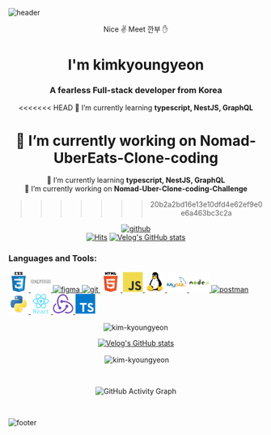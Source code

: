 ![header](https://capsule-render.vercel.app/api?type=slice&height=200&section=header&color=gradient&text=KimKyoungyeon&fontSize=90)

<div align =center> 
 
Nice ✌ Meet 깐부 ✋  <br>
 
 <h1 align="center"> I'm kimkyoungyeon</h1>
<h3 align="center">A fearless Full-stack developer from Korea</h3>

<<<<<<< HEAD
🌱 I’m currently learning **typescript, NestJS, GraphQL**

🔭 I’m currently working on **Nomad-UberEats-Clone-coding** <br/>
=======
🌱 I’m currently learning **typescript, NestJS, GraphQL** <br/>
🔭 I’m currently working on **Nomad-Uber-Clone-coding-Challenge** <br/>
 
>>>>>>> 20b2a2bd16e13e10dfd4e62ef9e0e6a463bc3c2a

[<img src='https://cdn.jsdelivr.net/npm/simple-icons@3.0.1/icons/github.svg' alt='github' height='40'>](https://github.com/kim-kyoungyeon)  
 [![Hits](https://hits.seeyoufarm.com/api/count/incr/badge.svg?url=https%3A%2F%2Fgithub.com%2Fkim-kyoungyeon&count_bg=%2387F2EA&title_bg=%23C463EA&icon=&icon_color=%23E7E7E7&title=hits&edge_flat=false)](https://hits.seeyoufarm.com)
[![Velog's GitHub stats](https://velog-readme-stats.vercel.app/api/badge?name=ww3ysq)](https://velog.io/@ww3ysq)

<p align="left">
</p>

<h3 align="left">Languages and Tools:</h3>
<p align="left"> <a href="https://www.w3schools.com/css/" target="_blank" rel="noreferrer"> <img src="https://raw.githubusercontent.com/devicons/devicon/master/icons/css3/css3-original-wordmark.svg" alt="css3" width="40" height="40"/> </a> <a href="https://expressjs.com" target="_blank" rel="noreferrer"> <img src="https://raw.githubusercontent.com/devicons/devicon/master/icons/express/express-original-wordmark.svg" alt="express" width="40" height="40"/> </a> <a href="https://www.figma.com/" target="_blank" rel="noreferrer"> <img src="https://www.vectorlogo.zone/logos/figma/figma-icon.svg" alt="figma" width="40" height="40"/> </a> <a href="https://git-scm.com/" target="_blank" rel="noreferrer"> <img src="https://www.vectorlogo.zone/logos/git-scm/git-scm-icon.svg" alt="git" width="40" height="40"/> </a> <a href="https://www.w3.org/html/" target="_blank" rel="noreferrer"> <img src="https://raw.githubusercontent.com/devicons/devicon/master/icons/html5/html5-original-wordmark.svg" alt="html5" width="40" height="40"/> </a> <a href="https://developer.mozilla.org/en-US/docs/Web/JavaScript" target="_blank" rel="noreferrer"> <img src="https://raw.githubusercontent.com/devicons/devicon/master/icons/javascript/javascript-original.svg" alt="javascript" width="40" height="40"/> </a> <a href="https://www.linux.org/" target="_blank" rel="noreferrer"> <img src="https://raw.githubusercontent.com/devicons/devicon/master/icons/linux/linux-original.svg" alt="linux" width="40" height="40"/> </a> <a href="https://www.mysql.com/" target="_blank" rel="noreferrer"> <img src="https://raw.githubusercontent.com/devicons/devicon/master/icons/mysql/mysql-original-wordmark.svg" alt="mysql" width="40" height="40"/> </a> <a href="https://nodejs.org" target="_blank" rel="noreferrer"> <img src="https://raw.githubusercontent.com/devicons/devicon/master/icons/nodejs/nodejs-original-wordmark.svg" alt="nodejs" width="40" height="40"/> </a> <a href="https://postman.com" target="_blank" rel="noreferrer"> <img src="https://www.vectorlogo.zone/logos/getpostman/getpostman-icon.svg" alt="postman" width="40" height="40"/> </a> <a href="https://www.python.org" target="_blank" rel="noreferrer"> <img src="https://raw.githubusercontent.com/devicons/devicon/master/icons/python/python-original.svg" alt="python" width="40" height="40"/> </a> <a href="https://reactjs.org/" target="_blank" rel="noreferrer"> <img src="https://raw.githubusercontent.com/devicons/devicon/master/icons/react/react-original-wordmark.svg" alt="react" width="40" height="40"/> </a> <a href="https://redux.js.org" target="_blank" rel="noreferrer"> <img src="https://raw.githubusercontent.com/devicons/devicon/master/icons/redux/redux-original.svg" alt="redux" width="40" height="40"/> </a> <a href="https://www.typescriptlang.org/" target="_blank" rel="noreferrer"> <img src="https://raw.githubusercontent.com/devicons/devicon/master/icons/typescript/typescript-original.svg" alt="typescript" width="40" height="40"/> </a> </p>

<p><img align="center" src="https://github-readme-stats.vercel.app/api/top-langs?username=kim-kyoungyeon&show_icons=true&locale=en&layout=compact" alt="kim-kyoungyeon" /></p>

[![Velog's GitHub stats](https://velog-readme-stats.vercel.app/api?name=ww3ysq&color=dark)](https://velog-readme-stats.vercel.app/api/redirect?name=ww3ysq)

 <p>&nbsp;<img align="center" src="https://github-readme-stats.vercel.app/api?username=kim-kyoungyeon&show_icons=true&locale=en&theme=tokyonight" alt="kim-kyoungyeon" /></p>

<br>

![GitHub Activity Graph](https://activity-graph.herokuapp.com/graph?username=kim-kyoungyeon)

</div>
<br>

![footer](https://capsule-render.vercel.app/api?&type=slice&section=footer&height=200&text=FE,BE%20Developer&animation=fadeIn&fontSize=20&fontAlign=20&fontColor=d6ace6)
